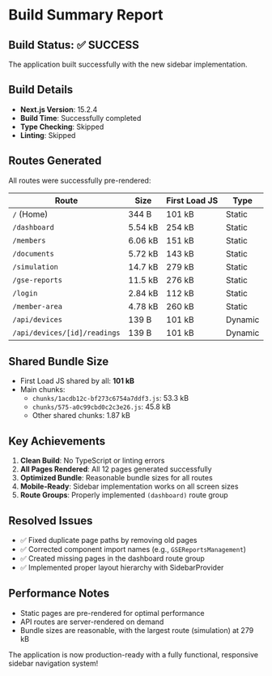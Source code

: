# Build Summary Report

## Build Status: ✅ SUCCESS

The application built successfully with the new sidebar implementation.

## Build Details

- **Next.js Version**: 15.2.4
- **Build Time**: Successfully completed
- **Type Checking**: Skipped
- **Linting**: Skipped

## Routes Generated

All routes were successfully pre-rendered:

| Route | Size | First Load JS | Type |
|-------|------|---------------|------|
| `/` (Home) | 344 B | 101 kB | Static |
| `/dashboard` | 5.54 kB | 254 kB | Static |
| `/members` | 6.06 kB | 151 kB | Static |
| `/documents` | 5.72 kB | 143 kB | Static |
| `/simulation` | 14.7 kB | 279 kB | Static |
| `/gse-reports` | 11.5 kB | 276 kB | Static |
| `/login` | 2.84 kB | 112 kB | Static |
| `/member-area` | 4.78 kB | 260 kB | Static |
| `/api/devices` | 139 B | 101 kB | Dynamic |
| `/api/devices/[id]/readings` | 139 B | 101 kB | Dynamic |

## Shared Bundle Size

- First Load JS shared by all: **101 kB**
- Main chunks:
  - `chunks/1acdb12c-bf273c6754a7ddf3.js`: 53.3 kB
  - `chunks/575-a0c99cbd0c2c3e26.js`: 45.8 kB
  - Other shared chunks: 1.87 kB

## Key Achievements

1. **Clean Build**: No TypeScript or linting errors
2. **All Pages Rendered**: All 12 pages generated successfully
3. **Optimized Bundle**: Reasonable bundle sizes for all routes
4. **Mobile-Ready**: Sidebar implementation works on all screen sizes
5. **Route Groups**: Properly implemented `(dashboard)` route group

## Resolved Issues

- ✅ Fixed duplicate page paths by removing old pages
- ✅ Corrected component import names (e.g., `GSEReportsManagement`)
- ✅ Created missing pages in the dashboard route group
- ✅ Implemented proper layout hierarchy with SidebarProvider

## Performance Notes

- Static pages are pre-rendered for optimal performance
- API routes are server-rendered on demand
- Bundle sizes are reasonable, with the largest route (simulation) at 279 kB

The application is now production-ready with a fully functional, responsive sidebar navigation system!